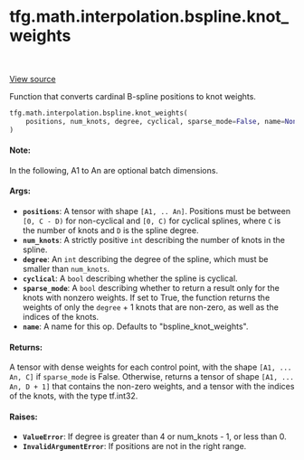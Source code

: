 <div itemscope itemtype="http://developers.google.com/ReferenceObject">
<meta itemprop="name" content="tfg.math.interpolation.bspline.knot_weights" />
<meta itemprop="path" content="Stable" />
</div>

# tfg.math.interpolation.bspline.knot_weights

<!-- Insert buttons and diff -->

<table class="tfo-notebook-buttons tfo-api" align="left">
</table>

<a target="_blank" href="https://github.com/tensorflow/graphics/blob/master/tensorflow_graphics/math/interpolation/bspline.py">View source</a>



Function that converts cardinal B-spline positions to knot weights.

```python
tfg.math.interpolation.bspline.knot_weights(
    positions, num_knots, degree, cyclical, sparse_mode=False, name=None
)
```



<!-- Placeholder for "Used in" -->


#### Note:

In the following, A1 to An are optional batch dimensions.



#### Args:


* <b>`positions`</b>: A tensor with shape `[A1, .. An]`. Positions must be between
  `[0, C - D)` for non-cyclical and `[0, C)` for cyclical splines, where `C`
  is the number of knots and `D` is the spline degree.
* <b>`num_knots`</b>: A strictly positive `int` describing the number of knots in the
  spline.
* <b>`degree`</b>: An `int` describing the degree of the spline, which must be smaller
  than `num_knots`.
* <b>`cyclical`</b>: A `bool` describing whether the spline is cyclical.
* <b>`sparse_mode`</b>: A `bool` describing whether to return a result only for the
  knots with nonzero weights. If set to True, the function returns the
  weights of only the `degree` + 1 knots that are non-zero, as well as the
  indices of the knots.
* <b>`name`</b>: A name for this op. Defaults to "bspline_knot_weights".


#### Returns:

A tensor with dense weights for each control point, with the shape
`[A1, ... An, C]` if `sparse_mode` is False.
Otherwise, returns a tensor of shape `[A1, ... An, D + 1]` that contains the
non-zero weights, and a tensor with the indices of the knots, with the type
tf.int32.



#### Raises:


* <b>`ValueError`</b>: If degree is greater than 4 or num_knots - 1, or less than 0.
* <b>`InvalidArgumentError`</b>: If positions are not in the right range.